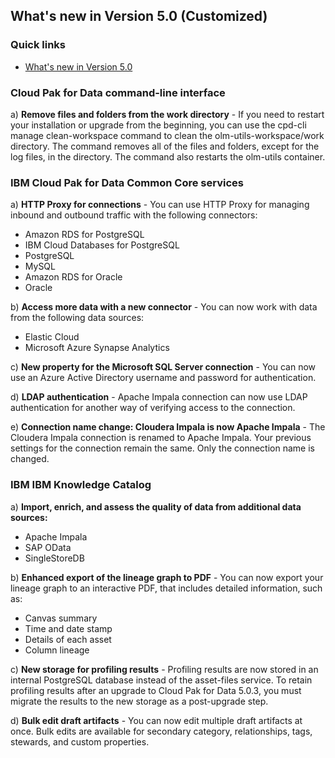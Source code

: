 ## What's new in Version 5.0 (Customized)
### Quick links
- [What's new in Version 5.0](https://www.ibm.com/docs/en/cloud-paks/cp-data/5.0.x?topic=overview-whats-new)

### Cloud Pak for Data command-line interface
a) **Remove files and folders from the work directory** - If you need to restart your installation or upgrade from the beginning, you can use the cpd-cli manage clean-workspace command to clean the olm-utils-workspace/work directory. The command removes all of the files and folders, except for the log files, in the directory. The command also restarts the olm-utils container.

### IBM Cloud Pak for Data Common Core services 
a) **HTTP Proxy for connections** - You can use HTTP Proxy for managing inbound and outbound traffic with the following connectors:
   - Amazon RDS for PostgreSQL
   - IBM Cloud Databases for PostgreSQL
   - PostgreSQL
   - MySQL
   - Amazon RDS for Oracle
   - Oracle

b) **Access more data with a new connector** - You can now work with data from the following data sources: 
   - Elastic Cloud
   - Microsoft Azure Synapse Analytics

c) **New property for the Microsoft SQL Server connection** -  You can now use an Azure Active Directory username and password for authentication.

d) **LDAP authentication** - Apache Impala connection can now use LDAP authentication for another way of verifying access to the connection.

e) **Connection name change: Cloudera Impala is now Apache Impala** - The Cloudera Impala connection is renamed to Apache Impala. Your previous settings for the connection remain the same. Only the connection name is changed.


### IBM IBM Knowledge Catalog
a) **Import, enrich, and assess the quality of data from additional data sources:**
   - Apache Impala
   - SAP OData
   - SingleStoreDB

b) **Enhanced export of the lineage graph to PDF** - You can now export your lineage graph to an interactive PDF, that includes detailed information, such as:
   - Canvas summary
   - Time and date stamp
   - Details of each asset
   - Column lineage

c) **New storage for profiling results** - Profiling results are now stored in an internal PostgreSQL database instead of the asset-files service. To retain profiling results after an upgrade to Cloud Pak for Data 5.0.3, you must migrate the results to the new storage as a post-upgrade step.

d) **Bulk edit draft artifacts** -  You can now edit multiple draft artifacts at once. Bulk edits are available for secondary category, relationships, tags, stewards, and custom properties.

